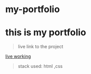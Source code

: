 # my-portfolio
 # this is my portfolio
> live link to the project 

[live working ](https://stutikumari17.netlify.app/)

>stack used:
html ,css 




